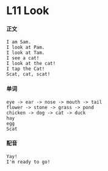 # L11 Look

#### 正文

    I am Sam.
    I look at Pam.
    I look at Tam.
    I see a cat!
    I look at the cat!
    I tap the Cat!
    Scat, cat, scat!

#### 单词

    eye -> ear -> nose -> mouth -> tail
    flower -> stone -> grass -> pond
    chicken -> dog -> cat -> duck
    hay
    egg
    Scat

#### 配音

    Yay!
    I'm ready to go!
